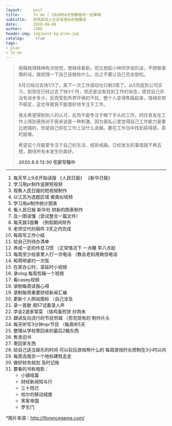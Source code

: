```yaml
---
layout:     post
title:      To me | 2020年8月想要做的一些事情
subtitle:   职场菜鸟小王还有很长的路要走
date:       2020-08-09
author:     JING
header-img: img/post-bg-plan.jpg
catalog: 	 true
tags:
- plan
- To me
---
```




> 拖稿拖得精神有点恍惚，想继续看剧，但又想起小林同学说的话，不想做事情的话，就梳理一下自己该做些什么，总之不要让自己完全放松。
>
> 8月已经过去快1/3了，离下一次工作调动也只剩3周了。从5月底到公司实习，到现在已经过去了快3个月，但还是没有找到工作的状态，感觉自己并没有进步多少，反而受到外界环境的干扰，整个人变得焦躁起来，情绪非常不稳定，这也导致我不能很好地专注于工作。
>
> 我太希望得到别人的认可，反而不能专注于眼下手头的工作。同住舍友在工作上得到表扬对于我来说是一种刺激，因为我私心里觉得自己工作能力是要比她强的，但是自己却在工作上没什么进展。要在工作当中找到获得感，真的挺难。
>
> 希望这个月能更专注于自己的生活，戒骄戒躁。已经发生的事情就不再去想，期待所有未发生的美好。
>
> **2020.8.9  13:30  宅家写稿中**



------



1. 每天早上9点开始读报 《人民日报》 《新华日报》
2. 学习用pr制作竖屏短视频 
3. 观察人民日报的短视频制作
4. 以江苏为选题区域 做类似视频
5. 学习用ai制作统计图表
6. 看人民日报 新华社 财新的图表制作
7. 及一图读懂（尝试整合一篇文件）
8. 每天跳3首舞 （例假期间除外
9. 老师交代的稿件 3天之内完成
10. 每周写工作小结
11. 给自己列待办清单
12. 养成一定的作息习惯 （正常情况下 一点睡 早八点起
13. 每周至少给家里人打一次电话 （教会老妈用微信电话
14. 和蒋明睿约一次饭
15. 在家办公时，录延时小视频
16. 录vlog 每周剪辑一个视频
17. 看casey视频 
18. 录制每周读报心得
19. 录制每周重要财经新闻汇编
20. 更新个人网站图标 （自己涉及
21. 录一首歌 用57试着录人声
22. 学会2道家常菜 （烙鸡蛋煎饼  炒肉末
23. 跟进反向流行的节目剪辑 （剪完现有的 制作片头
24. 每天听写3分钟npr节目 （每周听5天
25. 整理从学校寄回来的最后2箱东西
26. 售卖旧书
27. 寄回家东西
28. 给自己适当娱乐的时间 可以玩玩游戏啊什么的 每周游戏时长控制在3小时以内
29. 每周去南京一个地标建筑走走
30. 做好财务规划 及时记账
31. 要看的书和电影：
    - 小镇喧嚣
    - 财经新闻知与行
    - 三十而已
    - 哈尔的移动城堡
    - 黑客帝国
    - 罗生门



*图片来源：http://florencegame.com/